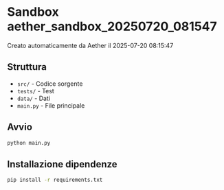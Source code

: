 # Sandbox aether_sandbox_20250720_081547

Creato automaticamente da Aether il 2025-07-20 08:15:47

## Struttura
- `src/` - Codice sorgente
- `tests/` - Test
- `data/` - Dati
- `main.py` - File principale

## Avvio
```bash
python main.py
```

## Installazione dipendenze
```bash
pip install -r requirements.txt
```

